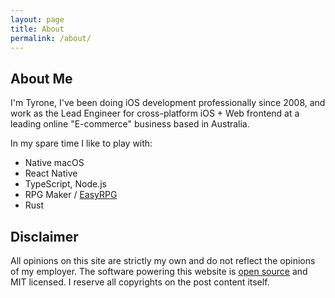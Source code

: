 ```yaml
---
layout: page
title: About
permalink: /about/
---
```


## About Me

I'm Tyrone, I've been doing iOS development professionally since 2008, and 
work as the Lead Engineer for cross-platform iOS + Web frontend at a leading
online "E-commerce" business based in Australia.

In my spare time I like to play with:

* Native macOS
* React Native
* TypeScript, Node.js
* RPG Maker / [EasyRPG](https://github.com/easyrpg)
* Rust

## Disclaimer

All opinions on this site are strictly my own and do not reflect the opinions
of my employer. The software powering this website is 
[open source](https://github.com/tyrone-sudeium/sudeium_blog) and MIT
licensed. I reserve all copyrights on the post content itself.
